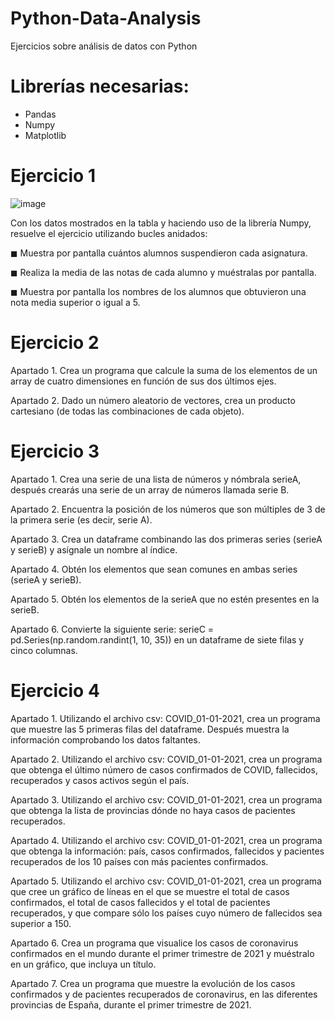 # Python-Data-Analysis
Ejercicios sobre análisis de datos con Python

# Librerías necesarias:
- Pandas
- Numpy
- Matplotlib

# Ejercicio 1
![image](https://github.com/roquesanchezferrera/Python-Data-Analysis/assets/148702288/ad5d24e7-5644-4906-93fb-3ffafb5ed861)

Con los datos mostrados en la tabla y haciendo uso de la librería Numpy, resuelve el ejercicio utilizando bucles anidados:

◼ Muestra por pantalla cuántos alumnos suspendieron cada asignatura.

◼ Realiza la media de las notas de cada alumno y muéstralas por pantalla.

◼ Muestra por pantalla los nombres de los alumnos que obtuvieron una nota media superior o igual a 5. 

# Ejercicio 2
Apartado 1. Crea un programa que calcule la suma de los elementos de un array de cuatro dimensiones en función de sus dos últimos ejes.

Apartado 2. Dado un número aleatorio de vectores, crea un producto cartesiano (de todas las combinaciones de cada objeto).

# Ejercicio 3
Apartado 1. Crea una serie de una lista de números y nómbrala serieA, después crearás una serie de un array de números llamada serie B.

Apartado 2. Encuentra la posición de los números que son múltiples de 3 de la primera serie (es decir, serie A).

Apartado 3. Crea un dataframe combinando las dos primeras series (serieA y serieB) y asígnale un nombre al índice.

Apartado 4. Obtén los elementos que sean comunes en ambas series (serieA y serieB).

Apartado 5. Obtén los elementos de la serieA que no estén presentes en la serieB. 

Apartado 6. Convierte la siguiente serie: serieC = pd.Series(np.random.randint(1, 10, 35)) en un dataframe de siete filas y cinco columnas.

# Ejercicio 4
Apartado 1. Utilizando el archivo csv: COVID_01-01-2021, crea un programa que muestre las 5 primeras filas del dataframe. Después muestra la información comprobando los datos faltantes.

Apartado 2. Utilizando el archivo csv: COVID_01-01-2021, crea un programa que obtenga el último número de casos confirmados de COVID, fallecidos, recuperados y casos activos según el país.

Apartado 3. Utilizando el archivo csv: COVID_01-01-2021, crea un programa que obtenga la lista de provincias dónde no haya casos de pacientes recuperados.

Apartado 4. Utilizando el archivo csv: COVID_01-01-2021, crea un programa que obtenga la información: país, casos confirmados, fallecidos y pacientes recuperados de los 10 países con más pacientes 
            confirmados.
            
Apartado 5. Utilizando el archivo csv: COVID_01-01-2021, crea un programa que cree un gráfico de líneas en el que se muestre el total de casos confirmados, el total de casos fallecidos y el total de 
            pacientes recuperados, y que compare sólo los países cuyo número de fallecidos sea superior a 150.
            
Apartado 6. Crea un programa que visualice los casos de coronavirus confirmados en el mundo durante el primer trimestre de 2021 y muéstralo en un gráfico, que incluya un título.

Apartado 7. Crea un programa que muestre la evolución de los casos confirmados y de pacientes recuperados de coronavirus, en las diferentes provincias de España, durante el primer trimestre de 2021.


